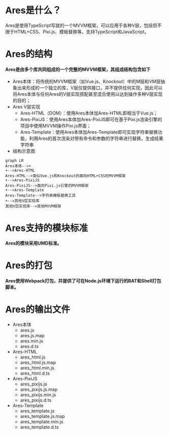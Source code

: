 # Ares是什么？
Ares是使用TypeScript写就的一个MVVM框架，可以应用于各种V层，包括但不限于HTML+CSS、Pixi.js、模板替换等。支持TypeScript和JavaScript。

# Ares的结构
#### Ares是由多个库共同组成的一个完整的MVVM框架，其组成结构包含如下
* Ares本体：将传统的MVVM框架（如Vue.js、Knockout）中的M层和VM层抽象出来形成的一个独立的库，V层仅提供接口，并不提供任何实现，因此可以将Ares本体与任何Ares的V层实现搭配甚至混合使用以达到操作多种V层实现的目的；
* Ares V层实现
    * Ares-HTML（DOM）：使用Ares本体加Ares-HTML即相当于Vue.js；
    * Ares-PixiJS：使用Ares本体加Ares-PixiJS即可在基于Pixi.js渲染引擎的项目中使用MVVM操作Pixi.js界面；
    * Ares-Template：使用Ares本体加Ares-Template即可实现字符串替换功能，利用Ares的首次渲染对带有命令和参数的字符串进行替换，生成结果字符串
* 结构示意图

```
graph LR
Ares本体-->+
+-->Ares-HTML
Ares-HTML-->类似Vue.js和Knockout的面向HTML+CSS的MVVM框架
+-->Ares-PixiJS
Ares-PixiJS-->面向Pixi.js引擎的MVVM框架
+-->Ares-Template
Ares-Template-->字符串模板替换工具
+-->其他V层实现库
其他V层实现库-->其他MVVM框架

```

# Ares支持的模块标准
#### Ares的模块采用UMD标准。

# Ares的打包
#### Ares使用Webpack打包，并提供了可在Node.js环境下运行的BAT和Shell打包脚本。

# Ares的输出文件
* Ares本体
    * ares.js
    * ares.js.map
    * ares.min.js
    * ares.d.ts
* Ares-HTML
    * ares_html.js
    * ares_html.js.map
    * ares_html.min.js
    * ares_html.d.ts
* Ares-PixiJS
    * ares_pixijs.js
    * ares_pixijs.js.map
    * ares_pixijs.min.js
    * ares_pixijs.d.ts
* Ares-Template
    * ares_template.js
    * ares_template.js.map
    * ares_template.min.js
    * ares_template.d.ts
